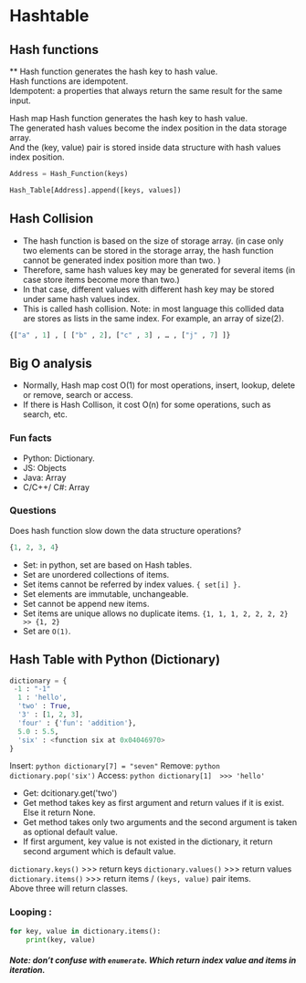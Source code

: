 # Hashtable


## Hash functions 
** Hash function generates the hash key to hash value. <br/>
Hash functions are idempotent. <br/>
Idempotent: a properties that always return the same result for the same input. <br/>

Hash map
Hash function generates the hash key to hash value. <br/>
The generated hash values become the index position in the data storage array. <br/>
And the (key, value) pair is stored inside data structure with  hash values index position. <br/>

```python
Address = Hash_Function(keys)

Hash_Table[Address].append([keys, values])
```

## Hash Collision
* The hash function is based on the size of storage array. (in case only two elements can be stored in the storage array, the hash function cannot be generated index position more than two. ) 
* Therefore, same hash values key may be generated for several items (in case store items become more than two.) 
* In that case, different values with different hash key may be stored under same hash values index. 
* This is called hash collision. 
Note: in most language this collided data are stores as lists in the same index. For example, an array of size(2).

```python
{["a" , 1] , [ ["b" , 2], ["c" , 3] , … , ["j" , 7] ]} 
```

## Big O analysis
* Normally, Hash map cost O(1) for most operations, insert, lookup, delete or remove, search or access.
* If there is Hash Collison, it cost O(n) for some operations, such as search, etc.

### Fun facts
* Python: Dictionary.
* JS: Objects
* Java: Array
* C/C++/ C#: Array

### Questions
Does hash function slow down the data structure operations?

``` python
{1, 2, 3, 4}
```
* Set:  in python, set are based on Hash tables.
* Set are unordered collections of items.
* Set items cannot be referred by index values. ``` { set[i] }. ```
* Set elements are immutable, unchangeable.
* Set cannot be append new items.
* Set items are unique allows no duplicate items. `{1, 1, 1, 2, 2, 2, 2} >> {1, 2}`
* Set are `O(1)`.


## Hash Table with Python (Dictionary)

``` python
dictionary = { 
 -1 : "-1"
  1 : 'hello', 
  'two' : True, 
  '3' : [1, 2, 3], 
  'four' : {'fun': 'addition'}, 
  5.0 : 5.5, 
  'six' : <function six at 0x04046970>
}
```

Insert: ``` python dictionary[7] = "seven" ```
Remove: ``` python dictionary.pop('six') ```
Access: ``` python dictionary[1] 
                >>> 'hello'
	```
* Get: dcitionary.get('two')
* Get method takes key as first argument and return values if it is exist. Else it return None.
* Get method takes only two arguments and the second argument is taken as optional default value.
* If first argument, key value is not existed in the dictionary, it return second argument which is default value.

``` dictionary.keys() ```   >>> return keys 
``` dictionary.values() ``` >>> return values
``` dictionary.items() ``` >>> return items / `(keys, value)` pair items. <br/>
Above three will return classes.

### Looping : 
```python
for key, value in dictionary.items():
    print(key, value)
```

##### Note: don’t confuse with `enumerate`. Which return index value and items in iteration.


